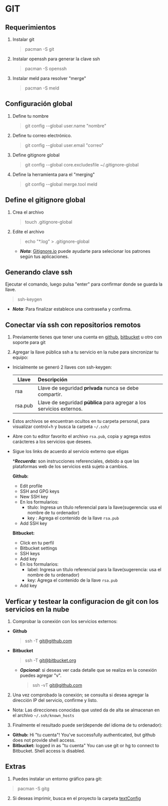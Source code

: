 GIT
===

Requerimientos
--------------
1. Instalar git

    > pacman -S git

2. Instalar openssh para generar la clave ssh

    > pacman -S openssh

3. Instalar meld para resolver "merge"

    > pacman -S meld

Configuración global
--------------------

1. Define tu nombre

    > git config --global user.name "nombre"

2. Define tu correo electrónico.

    > git config --global user.email "correo"

3. Define gitignore global

    > git config --global core.excludesfile ~/.gitignore-global

4. Define la herramienta para el "merging"

    > git config --global merge.tool meld

Define el gitignore global
--------------------------

1. Crea el archivo

    > touch .gitignore-global

2. Edite el archivo

    > echo "*.log" > .gitignore-global

    * ___Nota___: [Gitignore.io](http://www.gitignore.io) puede ayudarte para selecionar los patrones según tus aplicaciones.


Generando clave ssh
-------------------

Ejecutar el comando, luego pulsa "enter" para confirmar donde se guarda la llave.

   > ssh-keygen

* ___Nota___: Para finalizar establece una contraseña y confirma.

Conectar vía ssh con repositorios remotos
-----------------------------------------

1. Previamente tienes que tener una cuenta en [github](https://github.com), [bitbucket](https://bitbucket.org) u otro con soporte para git

2. Agregar la llave pública ssh a tu servicio en la nube para sincronizar tu equipo:

  * Inicialmente se generó 2 llaves con ssh-keygen:

    | Llave   | Descripción                                                           |
    |---------|:----------------------------------------------------------------------|
    | rsa     | Llave de seguridad __privada__ nunca se debe compartir.               |
    | rsa.pub | Llave de seguridad __pública__ para agregar a los servicios externos. |

  * Estos archivos se encuentran ocultos en tu carpeta personal, para visualizar control+h y busca la carpeta `~/.ssh/`

  * Abre con tu editor favorito el archivo `rsa.pub`, copia y agrega estos carácteres a los servicios que desees.

  * Sigue los links de acuerdo al servicio externo que eligas

    *___Recuerda:___ son instrucciones referenciales, debido a que las plataformas web de los servicios está sujeto a cambios.

    __Github:__

    * Edit profile
    * SSH and GPG keys
    * New SSH key
    * En los formularios:
      * título: Ingresa un título referencial para la llave(sugerencia: usa el nombre de tu ordenador)
      * key   : Agrega el contenido de la llave `rsa.pub`
    * Add SSH key

    __Bitbucket:__

    * Click en tu perfil
    * Bitbucket settings
    * SSH keys
    * Add key
    * En los formularios:
      * label: Ingresa un título referencial para la llave(sugerencia: usa el nombre de tu ordenador)
      * key: Agrega el contenido de la llave `rsa.pub`
    * Add key

Verficar y testear la configuracion de git con los servicios en la nube
-----------------------------------------------------------------------

1. Comprobar la conexión con los servicios externos:

  * __Github__

      > ssh -T git@github.com

  * __Bitbucket__

      > ssh -T git@bitbucket.org

      * ___Opcional___: si deseas ver cada detalle que se realiza en la conexión puedes agregar "v".

          > ssh -vT git@github.com

2. Una vez comprobado la conexión; se consulta si desea agregar la dirección IP del servicio, confirme y listo.

  * Nota: Las direcciones conocidas que usted da de alta se almacenan en el archivo `~/.ssh/known_hosts`

3. Finalmente el resultado puede ser(depende del idioma de tu ordenador):

  * __Github:__    Hi "tu cuenta"! You've successfully authenticated, but github does not provide shell access.
  * __Bitbucket:__ logged in as "tu cuenta" You can use git or hg to connect to Bitbucket. Shell access is disabled.

Extras
------

1. Puedes instalar un entorno gráfico para git:

  > pacman -S gitg

2. Si deseas imprimir, busca en el proyecto la carpeta [textConfig](./recursos/git)
